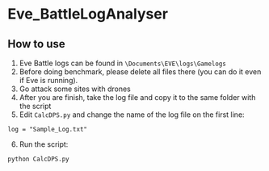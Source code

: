 # Eve_BattleLogAnalyser

## How to use

1. Eve Battle logs can be found in `\Documents\EVE\logs\Gamelogs`
2. Before doing benchmark, please delete all files there (you can do it even if Eve is running).
3. Go attack some sites with drones
4. After you are finish, take the log file and copy it to the same folder with the script
5. Edit `CalcDPS.py` and change the name of the log file on the first line:
```
log = "Sample_Log.txt"
```
6. Run the script:
```
python CalcDPS.py
```
